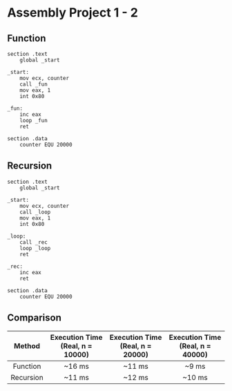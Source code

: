 # Assembly Project 1 - 2

## Function
```assembly
section .text
	global _start

_start:
	mov ecx, counter
	call _fun
	mov eax, 1
	int 0x80

_fun:
	inc eax
	loop _fun
	ret

section .data
	counter EQU 20000
```

## Recursion
```assembly
section .text
	global _start

_start:
	mov ecx, counter
	call _loop
	mov eax, 1
	int 0x80

_loop:
	call _rec
	loop _loop
	ret

_rec:
	inc eax
	ret

section .data
	counter EQU 20000
```

## Comparison
| Method | Execution Time (Real, n = 10000) | Execution Time (Real, n = 20000) | Execution Time (Real, n = 40000) |
| :-----:| :------------------------------: | :------------------------------: | :------------------------------: |
| Function | ~16 ms | ~11 ms | ~9 ms |
| Recursion | ~11 ms | ~12 ms | ~10 ms |
